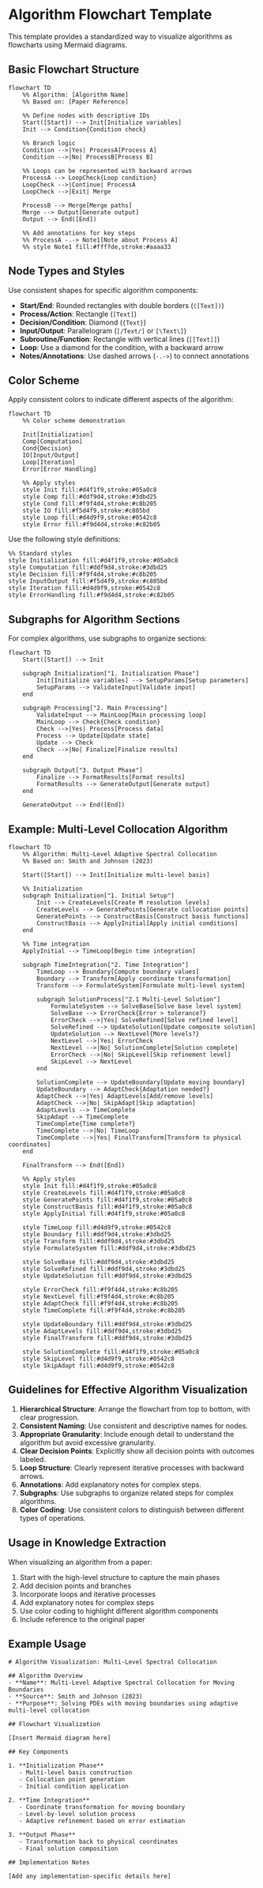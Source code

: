 # Algorithm Flowchart Template

This template provides a standardized way to visualize algorithms as flowcharts using Mermaid diagrams.

## Basic Flowchart Structure

```mermaid
flowchart TD
    %% Algorithm: [Algorithm Name]
    %% Based on: [Paper Reference]
    
    %% Define nodes with descriptive IDs
    Start([Start]) --> Init[Initialize variables]
    Init --> Condition{Condition check}
    
    %% Branch logic
    Condition -->|Yes| ProcessA[Process A]
    Condition -->|No| ProcessB[Process B]
    
    %% Loops can be represented with backward arrows
    ProcessA --> LoopCheck{Loop condition}
    LoopCheck -->|Continue| ProcessA
    LoopCheck -->|Exit| Merge
    
    ProcessB --> Merge[Merge paths]
    Merge --> Output[Generate output]
    Output --> End([End])
    
    %% Add annotations for key steps
    %% ProcessA -.-> Note1[Note about Process A]
    %% style Note1 fill:#ffffde,stroke:#aaaa33
```

## Node Types and Styles

Use consistent shapes for specific algorithm components:

- **Start/End**: Rounded rectangles with double borders (`([Text])`)
- **Process/Action**: Rectangle (`[Text]`)
- **Decision/Condition**: Diamond (`{Text}`)
- **Input/Output**: Parallelogram (`[/Text/]` or `[\Text\]`)
- **Subroutine/Function**: Rectangle with vertical lines (`[[Text]]`)
- **Loop**: Use a diamond for the condition, with a backward arrow
- **Notes/Annotations**: Use dashed arrows (`-.->`) to connect annotations

## Color Scheme

Apply consistent colors to indicate different aspects of the algorithm:

```mermaid
flowchart TD
    %% Color scheme demonstration
    
    Init[Initialization]
    Comp[Computation]
    Cond{Decision}
    IO[Input/Output]
    Loop[Iteration]
    Error[Error Handling]
    
    %% Apply styles
    style Init fill:#d4f1f9,stroke:#05a0c8
    style Comp fill:#ddf9d4,stroke:#3dbd25
    style Cond fill:#f9f4d4,stroke:#c8b205
    style IO fill:#f5d4f9,stroke:#c805bd
    style Loop fill:#d4d9f9,stroke:#0542c8
    style Error fill:#f9d4d4,stroke:#c82b05
```

Use the following style definitions:

```
%% Standard styles
style Initialization fill:#d4f1f9,stroke:#05a0c8
style Computation fill:#ddf9d4,stroke:#3dbd25
style Decision fill:#f9f4d4,stroke:#c8b205
style InputOutput fill:#f5d4f9,stroke:#c805bd
style Iteration fill:#d4d9f9,stroke:#0542c8
style ErrorHandling fill:#f9d4d4,stroke:#c82b05
```

## Subgraphs for Algorithm Sections

For complex algorithms, use subgraphs to organize sections:

```mermaid
flowchart TD
    Start([Start]) --> Init
    
    subgraph Initialization["1. Initialization Phase"]
        Init[Initialize variables] --> SetupParams[Setup parameters]
        SetupParams --> ValidateInput[Validate input]
    end
    
    subgraph Processing["2. Main Processing"]
        ValidateInput --> MainLoop[Main processing loop]
        MainLoop --> Check{Check condition}
        Check -->|Yes| Process[Process data]
        Process --> Update[Update state]
        Update --> Check
        Check -->|No| Finalize[Finalize results]
    end
    
    subgraph Output["3. Output Phase"]
        Finalize --> FormatResults[Format results]
        FormatResults --> GenerateOutput[Generate output]
    end
    
    GenerateOutput --> End([End])
```

## Example: Multi-Level Collocation Algorithm

```mermaid
flowchart TD
    %% Algorithm: Multi-Level Adaptive Spectral Collocation
    %% Based on: Smith and Johnson (2023)
    
    Start([Start]) --> Init[Initialize multi-level basis]
    
    %% Initialization
    subgraph Initialization["1. Initial Setup"]
        Init --> CreateLevels[Create M resolution levels]
        CreateLevels --> GeneratePoints[Generate collocation points]
        GeneratePoints --> ConstructBasis[Construct basis functions]
        ConstructBasis --> ApplyInitial[Apply initial conditions]
    end
    
    %% Time integration
    ApplyInitial --> TimeLoop[Begin time integration]
    
    subgraph TimeIntegration["2. Time Integration"]
        TimeLoop --> Boundary[Compute boundary values]
        Boundary --> Transform[Apply coordinate transformation]
        Transform --> FormulateSystem[Formulate multi-level system]
        
        subgraph SolutionProcess["2.1 Multi-Level Solution"]
            FormulateSystem --> SolveBase[Solve base level system]
            SolveBase --> ErrorCheck{Error > tolerance?}
            ErrorCheck -->|Yes| SolveRefined[Solve refined level]
            SolveRefined --> UpdateSolution[Update composite solution]
            UpdateSolution --> NextLevel{More levels?}
            NextLevel -->|Yes| ErrorCheck
            NextLevel -->|No| SolutionComplete[Solution complete]
            ErrorCheck -->|No| SkipLevel[Skip refinement level]
            SkipLevel --> NextLevel
        end
        
        SolutionComplete --> UpdateBoundary[Update moving boundary]
        UpdateBoundary --> AdaptCheck{Adaptation needed?}
        AdaptCheck -->|Yes| AdaptLevels[Add/remove levels]
        AdaptCheck -->|No| SkipAdapt[Skip adaptation]
        AdaptLevels --> TimeComplete
        SkipAdapt --> TimeComplete
        TimeComplete{Time complete?}
        TimeComplete -->|No| TimeLoop
        TimeComplete -->|Yes| FinalTransform[Transform to physical coordinates]
    end
    
    FinalTransform --> End([End])
    
    %% Apply styles
    style Init fill:#d4f1f9,stroke:#05a0c8
    style CreateLevels fill:#d4f1f9,stroke:#05a0c8
    style GeneratePoints fill:#d4f1f9,stroke:#05a0c8
    style ConstructBasis fill:#d4f1f9,stroke:#05a0c8
    style ApplyInitial fill:#d4f1f9,stroke:#05a0c8
    
    style TimeLoop fill:#d4d9f9,stroke:#0542c8
    style Boundary fill:#ddf9d4,stroke:#3dbd25
    style Transform fill:#ddf9d4,stroke:#3dbd25
    style FormulateSystem fill:#ddf9d4,stroke:#3dbd25
    
    style SolveBase fill:#ddf9d4,stroke:#3dbd25
    style SolveRefined fill:#ddf9d4,stroke:#3dbd25
    style UpdateSolution fill:#ddf9d4,stroke:#3dbd25
    
    style ErrorCheck fill:#f9f4d4,stroke:#c8b205
    style NextLevel fill:#f9f4d4,stroke:#c8b205
    style AdaptCheck fill:#f9f4d4,stroke:#c8b205
    style TimeComplete fill:#f9f4d4,stroke:#c8b205
    
    style UpdateBoundary fill:#ddf9d4,stroke:#3dbd25
    style AdaptLevels fill:#ddf9d4,stroke:#3dbd25
    style FinalTransform fill:#ddf9d4,stroke:#3dbd25
    
    style SolutionComplete fill:#d4f1f9,stroke:#05a0c8
    style SkipLevel fill:#d4d9f9,stroke:#0542c8
    style SkipAdapt fill:#d4d9f9,stroke:#0542c8
```

## Guidelines for Effective Algorithm Visualization

1. **Hierarchical Structure**: Arrange the flowchart from top to bottom, with clear progression.
2. **Consistent Naming**: Use consistent and descriptive names for nodes.
3. **Appropriate Granularity**: Include enough detail to understand the algorithm but avoid excessive granularity.
4. **Clear Decision Points**: Explicitly show all decision points with outcomes labeled.
5. **Loop Structure**: Clearly represent iterative processes with backward arrows.
6. **Annotations**: Add explanatory notes for complex steps.
7. **Subgraphs**: Use subgraphs to organize related steps for complex algorithms.
8. **Color Coding**: Use consistent colors to distinguish between different types of operations.

## Usage in Knowledge Extraction

When visualizing an algorithm from a paper:

1. Start with the high-level structure to capture the main phases
2. Add decision points and branches
3. Incorporate loops and iterative processes
4. Add explanatory notes for complex steps
5. Use color coding to highlight different algorithm components
6. Include reference to the original paper

## Example Usage

```
# Algorithm Visualization: Multi-Level Spectral Collocation

## Algorithm Overview
- **Name**: Multi-Level Adaptive Spectral Collocation for Moving Boundaries
- **Source**: Smith and Johnson (2023)
- **Purpose**: Solving PDEs with moving boundaries using adaptive multi-level collocation

## Flowchart Visualization

[Insert Mermaid diagram here]

## Key Components

1. **Initialization Phase**
   - Multi-level basis construction
   - Collocation point generation
   - Initial condition application

2. **Time Integration**
   - Coordinate transformation for moving boundary
   - Level-by-level solution process
   - Adaptive refinement based on error estimation

3. **Output Phase**
   - Transformation back to physical coordinates
   - Final solution composition

## Implementation Notes

[Add any implementation-specific details here]
```
